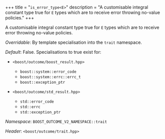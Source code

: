+++
title = "`is_error_type<E>`"
description = "A customisable integral constant type true for `E` types which are to receive error throwing no-value policies."
+++

A customisable integral constant type true for `E` types which are to receive error throwing no-value policies.

*Overridable*: By template specialisation into the `trait` namespace.

*Default*: False. Specialisations to true exist for:

- `<boost/outcome/boost_result.hpp>`
    - `boost::system::error_code`
    - `boost::system::errc::errc_t`
    - `boost::exception_ptr`

- `<boost/outcome/std_result.hpp>`
    - `std::error_code`
    - `std::errc`
    - `std::exception_ptr`

*Namespace*: `BOOST_OUTCOME_V2_NAMESPACE::trait`

*Header*: `<boost/outcome/trait.hpp>`